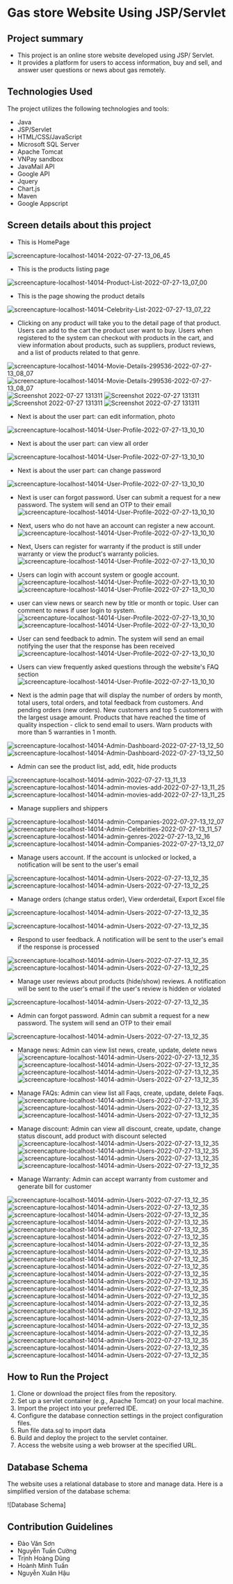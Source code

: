 # Gas store Website Using JSP/Servlet
## Project summary
- This project is an online store website developed using JSP/ Servlet. 
- It provides a platform for users to access information, buy and sell, and answer user questions or news about gas remotely.

## Technologies Used

The project utilizes the following technologies and tools:

- Java
- JSP/Servlet
- HTML/CSS/JavaScript
- Microsoft SQL Server
- Apache Tomcat
- VNPay sandbox
- JavaMail API
- Google API
- Jquery
- Chart.js
- Maven
- Google Appscript

## Screen details about this project

- This is HomePage

![screencapture-localhost-14014-2022-07-27-13_06_45](https://github.com/sowndv02/gas_store/blob/8427f935f77aa671a0bc125bb63097b69c5c182b/images/Web%20capture_3-8-2023_145231_localhost.jpeg)

- This is the products listing page

![screencapture-localhost-14014-Product-List-2022-07-27-13_07_00](https://github.com/sowndv02/gas_store/blob/8427f935f77aa671a0bc125bb63097b69c5c182b/images/Web%20capture_3-8-2023_15226_localhost.jpeg)

- This is the page showing the product details

![screencapture-localhost-14014-Celebrity-List-2022-07-27-13_07_22](https://github.com/sowndv02/gas_store/blob/8427f935f77aa671a0bc125bb63097b69c5c182b/images/Web%20capture_3-8-2023_15237_localhost.jpeg)

- Clicking on any product will take you to the detail page of that product. Users can add to the cart the product user want to buy. Users when registered to the system can checkout with products in the cart, and view information about products, such as suppliers, product reviews, and a list of products related to that genre.

![screencapture-localhost-14014-Movie-Details-299536-2022-07-27-13_08_07](https://github.com/sowndv02/gas_store/blob/4384586f709571ed0983ada4bdbb8cead275b436/images/Web%20capture_3-8-2023_195511_localhost.jpeg)
![screencapture-localhost-14014-Movie-Details-299536-2022-07-27-13_08_07](https://github.com/sowndv02/gas_store/blob/4384586f709571ed0983ada4bdbb8cead275b436/images/Web%20capture_3-8-2023_19551_localhost.jpeg)
![Screenshot 2022-07-27 131311](https://github.com/sowndv02/gas_store/blob/4384586f709571ed0983ada4bdbb8cead275b436/images/Screenshot%202023-08-03%20152403.png)
![Screenshot 2022-07-27 131311](https://github.com/sowndv02/gas_store/blob/25f9cd5e22eaf5212413c74bead718cef90bda47/images/Web%20capture_3-8-2023_15268_localhost.jpeg)
![Screenshot 2022-07-27 131311](https://github.com/sowndv02/gas_store/blob/25f9cd5e22eaf5212413c74bead718cef90bda47/images/Web%20capture_3-8-2023_152624_localhost.jpeg)
![Screenshot 2022-07-27 131311](https://github.com/sowndv02/gas_store/blob/25f9cd5e22eaf5212413c74bead718cef90bda47/images/Web%20capture_3-8-2023_152641_sandbox.vnpayment.vn.jpeg)

- Next is about the user part: can edit information, photo

![screencapture-localhost-14014-User-Profile-2022-07-27-13_10_10](https://github.com/sowndv02/gas_store/blob/4384586f709571ed0983ada4bdbb8cead275b436/images/Web%20capture_3-8-2023_152654_localhost.jpeg)

- Next is about the user part: can view all order

![screencapture-localhost-14014-User-Profile-2022-07-27-13_10_10](https://github.com/sowndv02/gas_store/blob/4384586f709571ed0983ada4bdbb8cead275b436/images/Web%20capture_3-8-2023_152721_localhost.jpeg)

- Next is about the user part: can change password

![screencapture-localhost-14014-User-Profile-2022-07-27-13_10_10](https://github.com/sowndv02/gas_store/blob/4384586f709571ed0983ada4bdbb8cead275b436/images/Web%20capture_3-8-2023_15274_localhost.jpeg)

- Next is user can forgot password. User can submit a request for a new password. The system will send an OTP to their email
![screencapture-localhost-14014-User-Profile-2022-07-27-13_10_10](https://github.com/sowndv02/gas_store/blob/4384586f709571ed0983ada4bdbb8cead275b436/images/Web%20capture_3-8-2023_152528_localhost.jpeg)

- Next, users who do not have an account can register a new account.
![screencapture-localhost-14014-User-Profile-2022-07-27-13_10_10](https://github.com/sowndv02/gas_store/blob/4384586f709571ed0983ada4bdbb8cead275b436/images/Web%20capture_3-8-2023_152517_localhost.jpeg)

- Next, Users can register for warranty if the product is still under warranty or view the product's warranty policies.
![screencapture-localhost-14014-User-Profile-2022-07-27-13_10_10](https://github.com/sowndv02/gas_store/blob/4384586f709571ed0983ada4bdbb8cead275b436/images/Web%20capture_3-8-2023_153015_localhost.jpeg)

- Users can login with account system or google account.
![screencapture-localhost-14014-User-Profile-2022-07-27-13_10_10](https://github.com/sowndv02/gas_store/blob/25f9cd5e22eaf5212413c74bead718cef90bda47/images/Web%20capture_3-8-2023_15257_localhost.jpeg)
![screencapture-localhost-14014-User-Profile-2022-07-27-13_10_10](https://github.com/sowndv02/gas_store/blob/25f9cd5e22eaf5212413c74bead718cef90bda47/images/Web%20capture_3-8-2023_152542_accounts.google.com.jpeg)

- user can view news or search new by title or month or topic. User can comment to news if user login to system.
![screencapture-localhost-14014-User-Profile-2022-07-27-13_10_10](https://github.com/sowndv02/gas_store/blob/25f9cd5e22eaf5212413c74bead718cef90bda47/images/Web%20capture_3-8-2023_15226_localhost.jpeg)
![screencapture-localhost-14014-User-Profile-2022-07-27-13_10_10](https://github.com/sowndv02/gas_store/blob/25f9cd5e22eaf5212413c74bead718cef90bda47/images/Web%20capture_3-8-2023_152250_localhost.jpeg)

- User can send feedback to admin. The system will send an email notifying the user that the response has been received
![screencapture-localhost-14014-User-Profile-2022-07-27-13_10_10](https://github.com/sowndv02/gas_store/blob/25f9cd5e22eaf5212413c74bead718cef90bda47/images/Web%20capture_3-8-2023_152430_localhost.jpeg)

- Users can view frequently asked questions through the website's FAQ section
![screencapture-localhost-14014-User-Profile-2022-07-27-13_10_10](https://github.com/sowndv02/gas_store/blob/25f9cd5e22eaf5212413c74bead718cef90bda47/images/Web%20capture_3-8-2023_152448_localhost.jpeg)

- Next is the admin page that will display the number of orders by month, total users, total orders, and total feedback from customers. And pending orders (new orders). New customers and top 5 customers with the largest usage amount. Products that have reached the time of quality inspection - click to send email to users. Warn products with more than 5 warranties in 1 month. 

![screencapture-localhost-14014-Admin-Dashboard-2022-07-27-13_12_50](https://github.com/sowndv02/gas_store/blob/8ac7ff6dd8d05b5bd86bc41c18ba302a4812ccf0/images/Web%20capture_3-8-2023_153151_localhost.jpeg)
![screencapture-localhost-14014-Admin-Dashboard-2022-07-27-13_12_50](https://github.com/sowndv02/gas_store/blob/8ac7ff6dd8d05b5bd86bc41c18ba302a4812ccf0/images/Screenshot%202023-08-03%20202950.png)

- Admin can see the product list, add, edit, hide products

![screencapture-localhost-14014-admin-2022-07-27-13_11_13](https://github.com/sowndv02/gas_store/blob/8ac7ff6dd8d05b5bd86bc41c18ba302a4812ccf0/images/Web%20capture_3-8-2023_15359_localhost.jpeg)
![screencapture-localhost-14014-admin-movies-add-2022-07-27-13_11_25](https://github.com/sowndv02/gas_store/blob/8ac7ff6dd8d05b5bd86bc41c18ba302a4812ccf0/images/Web%20capture_3-8-2023_153816_localhost.jpeg)
![screencapture-localhost-14014-admin-movies-add-2022-07-27-13_11_25](https://github.com/sowndv02/gas_store/blob/fd13c97559a5c129d72ca291baf7964ed0968cef/images/Web%20capture_3-8-2023_203453_localhost.jpeg)

- Manage suppliers and shippers

![screencapture-localhost-14014-admin-Companies-2022-07-27-13_12_07](https://github.com/sowndv02/gas_store/blob/fd13c97559a5c129d72ca291baf7964ed0968cef/images/Web%20capture_3-8-2023_153836_localhost.jpeg)
![screencapture-localhost-14014-Admin-Celebrities-2022-07-27-13_11_57](https://github.com/sowndv02/gas_store/blob/fd13c97559a5c129d72ca291baf7964ed0968cef/images/Web%20capture_3-8-2023_153826_localhost.jpeg)
![screencapture-localhost-14014-admin-genres-2022-07-27-13_12_16](https://github.com/sowndv02/gas_store/blob/fd13c97559a5c129d72ca291baf7964ed0968cef/images/Web%20capture_3-8-2023_153545_localhost.jpeg)
![screencapture-localhost-14014-admin-Companies-2022-07-27-13_12_07](https://github.com/sowndv02/gas_store/blob/fd13c97559a5c129d72ca291baf7964ed0968cef/images/Web%20capture_3-8-2023_15365_localhost.jpeg)

- Manage users account. If the account is unlocked or locked, a notification will be sent to the user's email

![screencapture-localhost-14014-admin-Users-2022-07-27-13_12_35](https://github.com/sowndv02/gas_store/blob/fd13c97559a5c129d72ca291baf7964ed0968cef/images/Web%20capture_3-8-2023_153456_localhost.jpeg)
![screencapture-localhost-14014-admin-Users-2022-07-27-13_12_25](https://github.com/sowndv02/gas_store/blob/fd13c97559a5c129d72ca291baf7964ed0968cef/images/Web%20capture_3-8-2023_153616_localhost.jpeg)

- Manage orders (change status order), View orderdetail, Export Excel file

![screencapture-localhost-14014-admin-Users-2022-07-27-13_12_35](https://github.com/sowndv02/gas_store/blob/fd13c97559a5c129d72ca291baf7964ed0968cef/images/Web%20capture_3-8-2023_15339_localhost.jpeg)

![screencapture-localhost-14014-admin-Users-2022-07-27-13_12_35](https://github.com/sowndv02/gas_store/blob/fd13c97559a5c129d72ca291baf7964ed0968cef/images/Web%20capture_3-8-2023_153324_localhost.jpeg)

- Respond to user feedback. A notification will be sent to the user's email if the response is processed

![screencapture-localhost-14014-admin-Users-2022-07-27-13_12_35](https://github.com/sowndv02/gas_store/blob/fd13c97559a5c129d72ca291baf7964ed0968cef/images/Web%20capture_3-8-2023_153243_localhost.jpeg)
![screencapture-localhost-14014-admin-Users-2022-07-27-13_12_25](https://github.com/sowndv02/gas_store/blob/fd13c97559a5c129d72ca291baf7964ed0968cef/images/Web%20capture_3-8-2023_153254_localhost.jpeg)

- Manage user reviews about products (hide/show) reviews. A notification will be sent to the user's email if the user's review is hidden or violated

![screencapture-localhost-14014-admin-Users-2022-07-27-13_12_35](https://github.com/sowndv02/gas_store/blob/fd13c97559a5c129d72ca291baf7964ed0968cef/images/Web%20capture_3-8-2023_153339_localhost.jpeg)

- Admin can forgot password. Admin can submit a request for a new password. The system will send an OTP to their email

![screencapture-localhost-14014-admin-Users-2022-07-27-13_12_35](https://github.com/sowndv02/gas_store/blob/fd13c97559a5c129d72ca291baf7964ed0968cef/images/Screenshot%202023-08-03%20153127.png)

- Manage news: Admin can view list news, create, update, delete news
![screencapture-localhost-14014-admin-Users-2022-07-27-13_12_35](https://github.com/sowndv02/gas_store/blob/fd13c97559a5c129d72ca291baf7964ed0968cef/images/Web%20capture_3-8-2023_153347_localhost.jpeg)
![screencapture-localhost-14014-admin-Users-2022-07-27-13_12_35](https://github.com/sowndv02/gas_store/blob/fd13c97559a5c129d72ca291baf7964ed0968cef/images/Web%20capture_3-8-2023_15341_localhost.jpeg)
![screencapture-localhost-14014-admin-Users-2022-07-27-13_12_35](https://github.com/sowndv02/gas_store/blob/fd13c97559a5c129d72ca291baf7964ed0968cef/images/Web%20capture_3-8-2023_15385_localhost.jpeg)
![screencapture-localhost-14014-admin-Users-2022-07-27-13_12_35](https://github.com/sowndv02/gas_store/blob/fd13c97559a5c129d72ca291baf7964ed0968cef/images/Web%20capture_3-8-2023_15385_localhost.jpeg)

- Manage FAQs: Admin can view list all Faqs, create, update, delete Faqs.
![screencapture-localhost-14014-admin-Users-2022-07-27-13_12_35](https://github.com/sowndv02/gas_store/blob/fd13c97559a5c129d72ca291baf7964ed0968cef/images/Web%20capture_3-8-2023_153435_localhost.jpeg)
![screencapture-localhost-14014-admin-Users-2022-07-27-13_12_35](https://github.com/sowndv02/gas_store/blob/fd13c97559a5c129d72ca291baf7964ed0968cef/images/Web%20capture_3-8-2023_153732_localhost.jpeg)
![screencapture-localhost-14014-admin-Users-2022-07-27-13_12_35](https://github.com/sowndv02/gas_store/blob/fd13c97559a5c129d72ca291baf7964ed0968cef/images/Web%20capture_3-8-2023_153747_localhost.jpeg)

- Manage discount: Admin can view all discount, create, update, change status discount, add product with discount selected
![screencapture-localhost-14014-admin-Users-2022-07-27-13_12_35](https://github.com/sowndv02/gas_store/blob/fd13c97559a5c129d72ca291baf7964ed0968cef/images/Web%20capture_3-8-2023_153427_localhost.jpeg)
![screencapture-localhost-14014-admin-Users-2022-07-27-13_12_35](https://github.com/sowndv02/gas_store/blob/018eae181c894b73f8f2d2ed616d2180eb268df8/images/Web%20capture_3-8-2023_153711_localhost.jpeg)
![screencapture-localhost-14014-admin-Users-2022-07-27-13_12_35](https://github.com/sowndv02/gas_store/blob/018eae181c894b73f8f2d2ed616d2180eb268df8/images/Web%20capture_3-8-2023_205424_localhost.jpeg)
![screencapture-localhost-14014-admin-Users-2022-07-27-13_12_35](https://github.com/sowndv02/gas_store/blob/018eae181c894b73f8f2d2ed616d2180eb268df8/images/Web%20capture_3-8-2023_20548_localhost.jpeg)

- Manage Warranty: Admin can accept warranty from customer and generate bill for customer

![screencapture-localhost-14014-admin-Users-2022-07-27-13_12_35]()
![screencapture-localhost-14014-admin-Users-2022-07-27-13_12_35](https://github.com/sowndv02/gas_store/blob/018eae181c894b73f8f2d2ed616d2180eb268df8/images/Web%20capture_3-8-2023_153648_localhost.jpeg)
![screencapture-localhost-14014-admin-Users-2022-07-27-13_12_35]()
![screencapture-localhost-14014-admin-Users-2022-07-27-13_12_35]()
![screencapture-localhost-14014-admin-Users-2022-07-27-13_12_35]()
![screencapture-localhost-14014-admin-Users-2022-07-27-13_12_35]()
![screencapture-localhost-14014-admin-Users-2022-07-27-13_12_35]()
![screencapture-localhost-14014-admin-Users-2022-07-27-13_12_35]()
![screencapture-localhost-14014-admin-Users-2022-07-27-13_12_35]()
![screencapture-localhost-14014-admin-Users-2022-07-27-13_12_35]()
![screencapture-localhost-14014-admin-Users-2022-07-27-13_12_35]()
![screencapture-localhost-14014-admin-Users-2022-07-27-13_12_35]()
![screencapture-localhost-14014-admin-Users-2022-07-27-13_12_35]()
![screencapture-localhost-14014-admin-Users-2022-07-27-13_12_35]()
![screencapture-localhost-14014-admin-Users-2022-07-27-13_12_35]()
![screencapture-localhost-14014-admin-Users-2022-07-27-13_12_35]()
![screencapture-localhost-14014-admin-Users-2022-07-27-13_12_35]()
![screencapture-localhost-14014-admin-Users-2022-07-27-13_12_35]()
![screencapture-localhost-14014-admin-Users-2022-07-27-13_12_35]()
![screencapture-localhost-14014-admin-Users-2022-07-27-13_12_35]()
![screencapture-localhost-14014-admin-Users-2022-07-27-13_12_35]()
![screencapture-localhost-14014-admin-Users-2022-07-27-13_12_35]()

## How to Run the Project

1. Clone or download the project files from the repository.
2. Set up a servlet container (e.g., Apache Tomcat) on your local machine.
3. Import the project into your preferred IDE.
4. Configure the database connection settings in the project configuration files.
5. Run file data.sql to import data
6. Build and deploy the project to the servlet container.
7. Access the website using a web browser at the specified URL.


## Database Schema

The website uses a relational database to store and manage data. Here is a simplified version of the database schema:

![Database Schema]

## Contribution Guidelines
- Đào Văn Sơn
- Nguyễn Tuấn Cường
- Trịnh Hoàng Dũng
- Hoành Minh Tuấn
- Nguyễn Xuân Hậu
